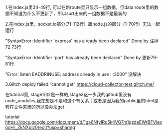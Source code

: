 1.在index.js里34-48行, 可以在新route里只显示一组数据。但data route里的数据不知道为什么不更新了，所以sort出来的一组数据不是最新的

2.在index.js里，socket.io部分(71-112行）跟node.js的部分（1-70行）无法一起运行

"SyntaxError: Identifier 'express' has already been declared" Done by 注掉72 73行

"SyntaxError: Identifier 'port' has already been declared" Done by 更新79-81行

"Error: listen EADDRINUSE: address already in use :::3000" 没解决

3.Glitch deploy failed “cannot get” https://cloud-collector-test.glitch.me/

在tutorial里, stage1和2是一样的,stage3这一步我的github里没有node_modules,我在想是不是和这个有关系；或者是因为我的public里的html是套在文件夹里的所以没办法get

tutorial https://docs.google.com/document/d/1ga6NfyIRu5k4VG7m1qzdeEWrBFVIexqoHr_ZkNXpIz0/edit?usp=sharing

